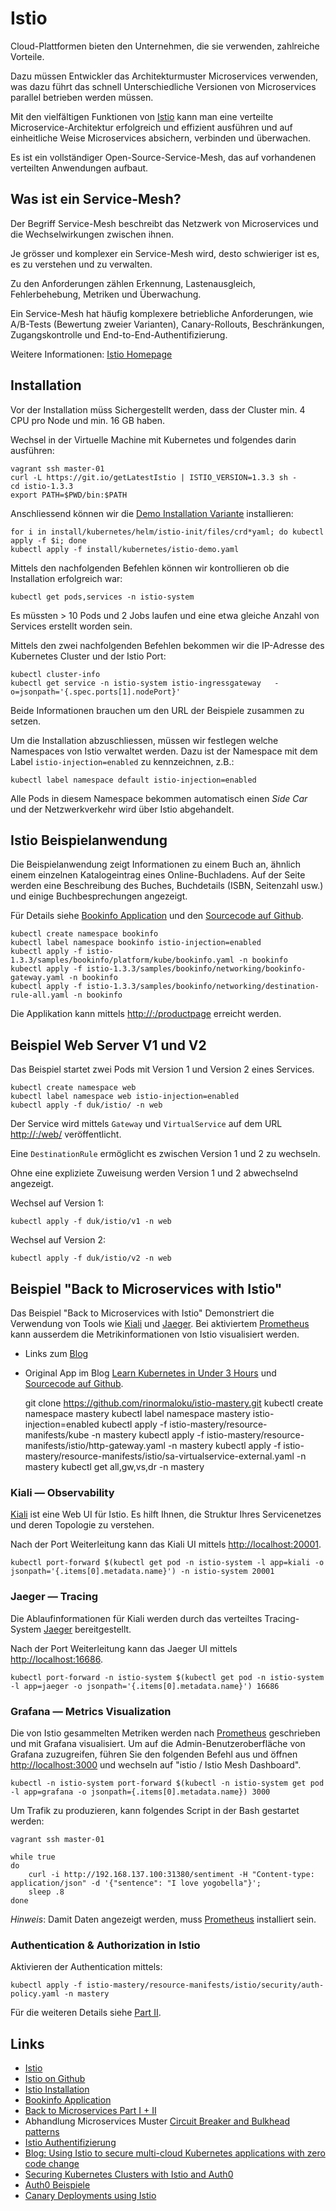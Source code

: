 Istio
=====

Cloud-Plattformen bieten den Unternehmen, die sie verwenden, zahlreiche Vorteile.

Dazu müssen Entwickler das Architekturmuster Microservices verwenden, was dazu führt das schnell Unterschiedliche Versionen von Microservices parallel betrieben werden müssen.

Mit den vielfältigen Funktionen von [Istio](http://istio.io) kann man eine verteilte Microservice-Architektur erfolgreich und effizient ausführen und auf einheitliche Weise Microservices absichern, verbinden und überwachen.

Es ist ein vollständiger Open-Source-Service-Mesh, das auf vorhandenen verteilten Anwendungen aufbaut.

Was ist ein Service-Mesh?
-------------------------

Der Begriff Service-Mesh beschreibt das Netzwerk von Microservices und die Wechselwirkungen zwischen ihnen. 

Je grösser und komplexer ein Service-Mesh wird, desto schwieriger ist es, es zu verstehen und zu verwalten. 

Zu den Anforderungen zählen Erkennung, Lastenausgleich, Fehlerbehebung, Metriken und Überwachung. 

Ein Service-Mesh hat häufig komplexere betriebliche Anforderungen, wie A/B-Tests (Bewertung zweier Varianten), Canary-Rollouts, Beschränkungen, Zugangskontrolle und End-to-End-Authentifizierung.

Weitere Informationen: [Istio Homepage](https://istio.io/docs/concepts/what-is-istio/)

Installation
------------

Vor der Installation müss Sichergestellt werden, dass der Cluster min. 4 CPU pro Node und min. 16 GB haben. 

Wechsel in der Virtuelle Machine mit Kubernetes und folgendes darin ausführen:

    vagrant ssh master-01
    curl -L https://git.io/getLatestIstio | ISTIO_VERSION=1.3.3 sh -
    cd istio-1.3.3
    export PATH=$PWD/bin:$PATH
    
Anschliessend können wir die [Demo Installation Variante](https://istio.io/docs/setup/install/kubernetes/#installation-steps) installieren:

    for i in install/kubernetes/helm/istio-init/files/crd*yaml; do kubectl apply -f $i; done
    kubectl apply -f install/kubernetes/istio-demo.yaml
    
Mittels den nachfolgenden Befehlen können wir kontrollieren ob die Installation erfolgreich war:

    kubectl get pods,services -n istio-system 
    
Es müssten > 10 Pods und 2 Jobs laufen und eine etwa gleiche Anzahl von Services erstellt worden sein.

Mittels den zwei nachfolgenden Befehlen bekommen wir die IP-Adresse des Kubernetes Cluster und der Istio Port:

    kubectl cluster-info
    kubectl get service -n istio-system istio-ingressgateway   -o=jsonpath='{.spec.ports[1].nodePort}'

Beide Informationen brauchen um den URL der Beispiele zusammen zu setzen.

Um die Installation abzuschliessen, müssen wir festlegen welche Namespaces von Istio verwaltet werden. Dazu ist der Namespace mit dem Label `istio-injection=enabled` zu kennzeichnen, z.B.:

    kubectl label namespace default istio-injection=enabled
    
Alle Pods in diesem Namespace bekommen automatisch einen *Side Car* und der Netzwerkverkehr wird über Istio abgehandelt.    

Istio Beispielanwendung
-----------------------

Die Beispielanwendung zeigt Informationen zu einem Buch an, ähnlich einem einzelnen Katalogeintrag eines Online-Buchladens. Auf der Seite werden eine Beschreibung des Buches, Buchdetails (ISBN, Seitenzahl usw.) und einige Buchbesprechungen angezeigt.

Für Details siehe [Bookinfo Application](https://istio.io/docs/examples/bookinfo/) und den [Sourcecode auf Github](https://github.com/istio/istio/tree/master/samples/bookinfo). 

    kubectl create namespace bookinfo
    kubectl label namespace bookinfo istio-injection=enabled
    kubectl apply -f istio-1.3.3/samples/bookinfo/platform/kube/bookinfo.yaml -n bookinfo
    kubectl apply -f istio-1.3.3/samples/bookinfo/networking/bookinfo-gateway.yaml -n bookinfo
    kubectl apply -f istio-1.3.3/samples/bookinfo/networking/destination-rule-all.yaml -n bookinfo
    
Die Applikation kann mittels [http://<cluster>:<port istio>/productpage](http://192.168.137.100:31380/productpage) erreicht werden.

Beispiel Web Server V1 und V2
-----------------------------

Das Beispiel startet zwei Pods mit Version 1 und Version 2 eines Services.

    kubectl create namespace web
    kubectl label namespace web istio-injection=enabled    
    kubectl apply -f duk/istio/ -n web

Der Service wird mittels `Gateway` und `VirtualService` auf dem URL [http://<cluster>:<port istio>/web/](http://192.168.137.100:31380/web/) veröffentlicht.

Eine `DestinationRule` ermöglicht es zwischen Version 1 und 2 zu wechseln.

Ohne eine expliziete Zuweisung werden Version 1 und 2 abwechselnd angezeigt.

Wechsel auf Version 1:

    kubectl apply -f duk/istio/v1 -n web
    
Wechsel auf Version 2:

    kubectl apply -f duk/istio/v2 -n web
    
Beispiel "Back to Microservices with Istio"
-------------------------------------------

Das Beispiel "Back to Microservices with Istio" Demonstriert die Verwendung von Tools wie [Kiali](https://www.kiali.io/) und [Jaeger](https://www.jaegertracing.io/). Bei aktiviertem [Prometheus](../prometheus) kann ausserdem die Metrikinformationen von Istio visualisiert werden. 

* Links zum [Blog](https://medium.com/google-cloud/back-to-microservices-with-istio-p1-827c872daa53)
* Original App im Blog [Learn Kubernetes in Under 3 Hours](https://www.freecodecamp.org/news/learn-kubernetes-in-under-3-hours-a-detailed-guide-to-orchestrating-containers-114ff420e882/) und [Sourcecode auf Github](https://github.com/rinormaloku/istio-mastery).

    git clone https://github.com/rinormaloku/istio-mastery.git
    kubectl create namespace mastery
    kubectl label namespace mastery istio-injection=enabled
    kubectl apply -f istio-mastery/resource-manifests/kube -n mastery
    kubectl apply -f istio-mastery/resource-manifests/istio/http-gateway.yaml -n mastery
    kubectl apply -f istio-mastery/resource-manifests/istio/sa-virtualservice-external.yaml -n mastery
    kubectl get all,gw,vs,dr -n mastery
        
### Kiali — Observability

[Kiali](https://www.kiali.io/) ist eine Web UI für Istio. Es hilft Ihnen, die Struktur Ihres Servicenetzes und deren Topologie zu verstehen.

Nach der Port Weiterleitung kann das Kiali UI mittels [http://localhost:20001](http://localhost:20001).

    kubectl port-forward $(kubectl get pod -n istio-system -l app=kiali -o jsonpath='{.items[0].metadata.name}') -n istio-system 20001       

### Jaeger — Tracing

Die Ablaufinformationen für Kiali werden durch das verteiltes Tracing-System [Jaeger](https://www.jaegertracing.io/) bereitgestellt.

Nach der Port Weiterleitung kann das Jaeger UI mittels [http://localhost:16686](http://localhost:16686).

    kubectl port-forward -n istio-system $(kubectl get pod -n istio-system -l app=jaeger -o jsonpath='{.items[0].metadata.name}') 16686

### Grafana — Metrics Visualization

Die von Istio gesammelten Metriken werden nach [Prometheus](../prometheus) geschrieben und mit Grafana visualisiert. Um auf die Admin-Benutzeroberfläche von Grafana zuzugreifen, führen Sie den folgenden Befehl aus und öffnen [http://localhost:3000](http://localhost:3000) und wechseln auf "istio / Istio Mesh Dashboard".

    kubectl -n istio-system port-forward $(kubectl -n istio-system get pod -l app=grafana -o jsonpath={.items[0].metadata.name}) 3000

Um Trafik zu produzieren, kann folgendes Script in der Bash gestartet werden:

    vagrant ssh master-01
    
    while true 
    do 
        curl -i http://192.168.137.100:31380/sentiment -H "Content-type: application/json" -d '{"sentence": "I love yogobella"}'; 
        sleep .8
    done

*Hinweis*: Damit Daten angezeigt werden, muss [Prometheus](../prometheus) installiert sein.

### Authentication & Authorization in Istio

Aktivieren der Authentication mittels:

    kubectl apply -f istio-mastery/resource-manifests/istio/security/auth-policy.yaml -n mastery

Für die weiteren Details siehe [Part II](https://medium.com/google-cloud/back-to-microservices-with-istio-part-2-authentication-authorization-b079f77358ac).

Links
-----

* [Istio](https://istio.io)
* [Istio on Github](https://github.com/istio)
* [Istio Installation](https://istio.io/docs/setup/)
* [Bookinfo Application](https://istio.io/docs/examples/bookinfo/)
* [Back to Microservices Part I + II](https://medium.com/google-cloud/back-to-microservices-with-istio-p1-827c872daa53)
* Abhandlung Microservices Muster [Circuit Breaker and Bulkhead patterns](https://istio.io/docs/tasks/traffic-management/circuit-breaking/)
* [Istio Authentifizierung](https://istio.io/docs/concepts/security/#authentication)
* [Blog: Using Istio to secure multi-cloud Kubernetes applications with zero code change](https://istio.io/blog/2019/app-identity-and-access-adapter/)
* [Securing Kubernetes Clusters with Istio and Auth0](https://auth0.com/blog/securing-kubernetes-clusters-with-istio-and-auth0/)
* [Auth0 Beispiele](https://auth0.com/docs/quickstart/webapp)
* [Canary Deployments using Istio](https://istio.io/blog/2017/0.1-canary/)
    